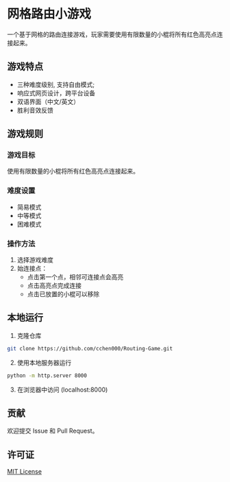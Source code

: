 # 网格路由小游戏

一个基于网格的路由连接游戏，玩家需要使用有限数量的小棍将所有红色高亮点连接起来。

## 游戏特点

- 三种难度级别, 支持自由模式;
- 响应式网页设计，跨平台设备
- 双语界面（中文/英文）
- 胜利音效反馈


## 游戏规则

### 游戏目标
使用有限数量的小棍将所有红色高亮点连接起来。

### 难度设置
- 简易模式
- 中等模式
- 困难模式

### 操作方法
1. 选择游戏难度
2. 始连接点：
   - 点击第一个点，相邻可连接点会高亮
   - 点击高亮点完成连接
   - 点击已放置的小棍可以移除

## 本地运行

1. 克隆仓库

```bash
git clone https://github.com/cchen000/Routing-Game.git
```

2. 使用本地服务器运行

```bash
python -m http.server 8000
```
3. 在浏览器中访问 (localhost:8000)


## 贡献

欢迎提交 Issue 和 Pull Request。

## 许可证

[MIT License](LICENSE)
